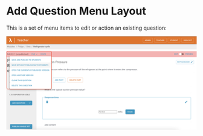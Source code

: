 # Add Question Menu Layout

This is a set of menu items to edit or action an existing question:

![Screenshot](screenshots/EditQuestionMenuLayout.jpg)